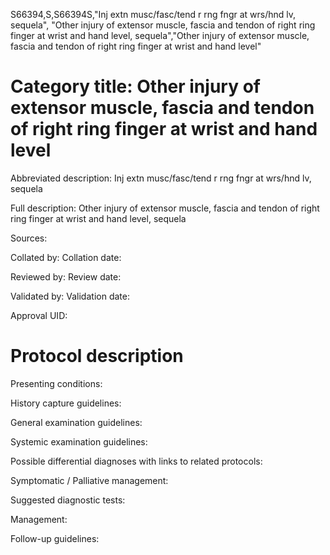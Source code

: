 S66394,S,S66394S,"Inj extn musc/fasc/tend r rng fngr at wrs/hnd lv, sequela", "Other injury of extensor muscle, fascia and tendon of right ring finger at wrist and hand level, sequela","Other injury of extensor muscle, fascia and tendon of right ring finger at wrist and hand level"
# Category title: Other injury of extensor muscle, fascia and tendon of right ring finger at wrist and hand level

Abbreviated description: Inj extn musc/fasc/tend r rng fngr at wrs/hnd lv, sequela

Full description: Other injury of extensor muscle, fascia and tendon of right ring finger at wrist and hand level, sequela

Sources:

Collated by:
Collation date:

Reviewed by:
Review date:

Validated by:
Validation date:

Approval UID:

# Protocol description

Presenting conditions:

History capture guidelines:

General examination guidelines:

Systemic examination guidelines:

Possible differential diagnoses with links to related protocols:

Symptomatic / Palliative management:

Suggested diagnostic tests:

Management:

Follow-up guidelines:
